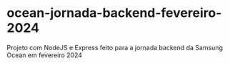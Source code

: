 # ocean-jornada-backend-fevereiro-2024
Projeto com NodeJS e Express feito para a jornada backend da Samsung Ocean em fevereiro 2024
